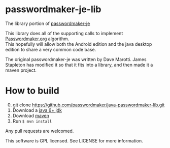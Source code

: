 passwordmaker-je-lib
====================

The library portion of [passwordmaker-je](https://code.google.com/p/passwordmaker-je/)

This library does all of the supporting calls to implement [Passwordmaker.org](http://passwordmaker.org) algorithm.  
This hopefully will allow both the Android edition and the java desktop edition to share a very common code base.

The original passwordmaker-je was written by Dave Marotti.  James Stapleton has modified it so that it fits into a library, 
and then made it a maven project.

How to build
===================
0. git clone https://github.com/passwordmaker/java-passwordmaker-lib.git
1. Download a [java 6+ jdk](http://www.oracle.com/technetwork/java/javase/downloads/index.html)
2. Download [maven](http://maven.apache.org/)
3. Run `$ mvn install`

Any pull requests are welcomed.

This software is GPL licensed. See LICENSE for more information.
